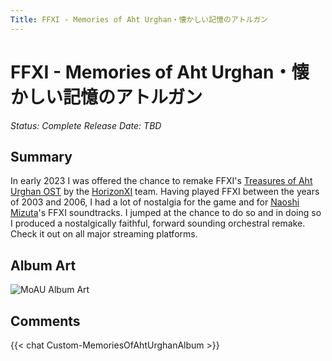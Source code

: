 ```yaml
---
Title: FFXI - Memories of Aht Urghan・懐かしい記憶のアトルガン
---
```

# FFXI - Memories of Aht Urghan・懐かしい記憶のアトルガン
*Status: Complete*
*Release Date: TBD*
## Summary
In early 2023 I was offered the chance to remake FFXI's [Treasures of Aht Urghan OST](https://www.discogs.com/release/10603706-Naoshi-Mizuta-Nobuo-Uematsu-Final-Fantasy-XI-Treasures-Of-Aht-Urhgan-Original-Soundtrack-ファイ) by the [HorizonXI](https://horizonxi.com) team. Having played FFXI between the years of 2003 and 2006, I had a lot of nostalgia for the game and for [Naoshi Mizuta](https://en.wikipedia.org/wiki/Naoshi_Mizuta)'s FFXI soundtracks. I jumped at the chance to do so and in doing so I produced a nostalgically faithful, forward sounding orchestral remake. Check it out on all major streaming platforms.

## Album Art
![MoAU Album Art](ToAURemakeAlbumArt.jpg)

## Comments
{{< chat Custom-MemoriesOfAhtUrghanAlbum >}}